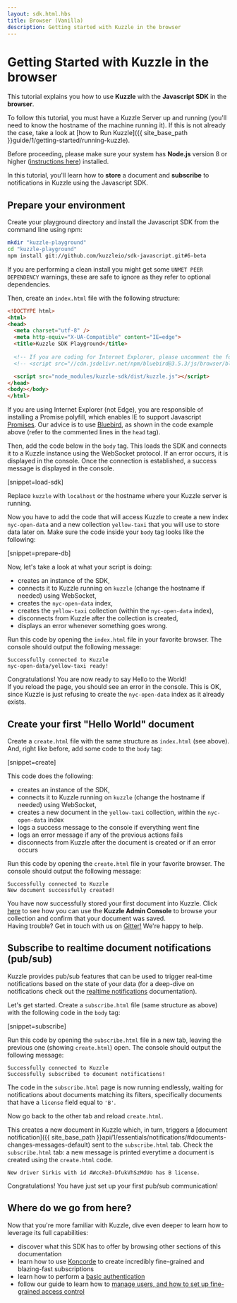 ```yaml
---
layout: sdk.html.hbs
title: Browser (Vanilla)
description: Getting started with Kuzzle in the browser
---
```


# Getting Started with Kuzzle in the browser

This tutorial explains you how to use **Kuzzle** with the **Javascript SDK** in the **browser**.  

To follow this tutorial, you must have a Kuzzle Server up and running (you'll need to know the hostname of the machine running it). If this is not already the case, take a look at [how to Run Kuzzle]({{ site_base_path }}guide/1/getting-started/running-kuzzle).

Before proceeding, please make sure your system has **Node.js** version 8 or higher (<a href="https://nodejs.org/en/download/">instructions here</a>) installed.

In this tutorial, you'll learn how to **store** a document and **subscribe** to notifications in Kuzzle using the Javascript SDK.

## Prepare your environment

Create your playground directory and install the Javascript SDK from the command line using npm:

```sh
mkdir "kuzzle-playground"
cd "kuzzle-playground"
npm install git://github.com/kuzzleio/sdk-javascript.git#6-beta
```

<div class="alert alert-info">
If you are performing a clean install you might get some <code>UNMET PEER DEPENDENCY</code> warnings, these are safe to ignore as they refer to optional dependencies.
</div>

Then, create an `index.html` file with the following structure:

```html
<!DOCTYPE html>
<html>
<head>
  <meta charset="utf-8" />
  <meta http-equiv="X-UA-Compatible" content="IE=edge">
  <title>Kuzzle SDK Playground</title>
  
  <!-- If you are coding for Internet Explorer, please uncomment the following line -->
  <!-- <script src="//cdn.jsdelivr.net/npm/bluebird@3.5.3/js/browser/bluebird.min.js"></script> -->

  <script src="node_modules/kuzzle-sdk/dist/kuzzle.js"></script>
</head>
<body></body>
</html>
```

<div class="alert alert-info">
If you are using Internet Explorer (not Edge), you are responsible of installing a Promise polyfill, which enables IE to support
Javascript <a href="https://developer.mozilla.org/en-US/docs/Web/JavaScript/Reference/Global_Objects/Promise">Promises</a>.
Our advice is to use <a href="http://bluebirdjs.com/docs/getting-started.html">Bluebird</a>, as shown in the code example above (refer to the commented lines in the <code>head</code> tag).
</div>

Then, add the code below in the `body` tag.
This loads the SDK and connects it to a Kuzzle instance using the WebSocket protocol. If an error occurs, it is displayed
in the console. Once the connection is established, a success message is displayed in the console.

[snippet=load-sdk]

<div class="alert alert-info">
Replace <code>kuzzle</code> with <code>localhost</code> or the hostname where your Kuzzle server is running.
</div>

Now you have to add the code that will access Kuzzle to create a new index `nyc-open-data` and a new collection `yellow-taxi` 
that you will use to store data later on. Make sure the code inside your `body` tag looks like the following:

[snippet=prepare-db]

Now, let's take a look at what your script is doing:

* creates an instance of the SDK,
* connects it to Kuzzle running on `kuzzle` (change the hostname if needed) using WebSocket,
* creates the `nyc-open-data` index,
* creates the `yellow-taxi` collection (within the `nyc-open-data` index),
* disconnects from Kuzzle after the collection is created,
* displays an error whenever something goes wrong.

Run this code by opening the `index.html` file in your favorite browser.
The console should output the following message:

```plaintext
Successfully connected to Kuzzle
nyc-open-data/yellow-taxi ready!
```

<div class="alert alert-success">
Congratulations! You are now ready to say Hello to the World!
</div>

<div class="alert alert-info">
If you reload the page, you should see an error in the console. This is OK, since Kuzzle is just refusing to create
the <code>nyc-open-data</code> index as it already exists.
</div>

## Create your first "Hello World" document

Create a `create.html` file with the same structure as `index.html` (see above).
And, right like before, add some code to the `body` tag:

[snippet=create]

This code does the following:
* creates an instance of the SDK,
* connects it to Kuzzle running on `kuzzle` (change the hostname if needed) using WebSocket,
* creates a new document in the `yellow-taxi` collection, within the `nyc-open-data` index
* logs a success message to the console if everything went fine
* logs an error message if any of the previous actions fails
* disconnects from Kuzzle after the document is created or if an error occurs

Run this code by opening the `create.html` file in your favorite browser.
The console should output the following message:

```
Successfully connected to Kuzzle
New document successfully created!
```

<div class="alert alert-success">
You have now successfully stored your first document into Kuzzle. Click <a href="{{ site_base_path }}guide/1/essentials/installing-console">here</a> to see how you can use the <strong>Kuzzle Admin Console</strong> to browse your collection and confirm that your document was saved.
</div>

<div class="alert alert-info">
Having trouble? Get in touch with us on <a href="https://gitter.im/kuzzleio/kuzzle">Gitter!</a> We're happy to help.
</div>

## Subscribe to realtime document notifications (pub/sub)

Kuzzle provides pub/sub features that can be used to trigger real-time notifications based on the state of your data (for a deep-dive on notifications check out the <a href="{{ site_base_path }}sdk-reference/js/6//realtime-notifications/">realtime notifications</a> documentation).

Let's get started. Create a `subscribe.html` file (same structure as above) with the following code in the `body` tag:

[snippet=subscribe]

Run this code by opening the `subscribe.html` file in a new tab, leaving the previous one (showing `create.html`) open.
The console should output the following message:

```
Successfully connected to Kuzzle
Successfully subscribed to document notifications!
```

The code in the `subscribe.html` page is now running endlessly, waiting for notifications about documents matching its filters, specifically documents that have a `license` field equal to `'B'`.

Now go back to the other tab and reload `create.html`.

This creates a new document in Kuzzle which, in turn, triggers a [document notification]({{ site_base_path }}api/1/essentials/notifications/#documents-changes-messages-default) sent to the `subscribe.html` tab. Check the `subscribe.html` tab: a new message is printed everytime a document is created using the `create.html` code.

```
New driver Sirkis with id AWccRe3-DfukVhSzMdUo has B license.
```

<div class="alert alert-success">
Congratulations! You have just set up your first pub/sub communication!
</div>

## Where do we go from here?

Now that you're more familiar with Kuzzle, dive even deeper to learn how to leverage its full capabilities:

* discover what this SDK has to offer by browsing other sections of this documentation
* learn how to use <a href="{{ site_base_path }}koncorde/1">Koncorde</a> to create incredibly fine-grained and blazing-fast subscriptions
* learn how to perform a <a href="{{ site_base_path }}sd-reference/js/6/auth/login">basic authentication</a>
* follow our guide to learn how to <a href="{{ site_base_path }}guide/1/essentials/security/">manage users, and how to set up fine-grained access control</a>
